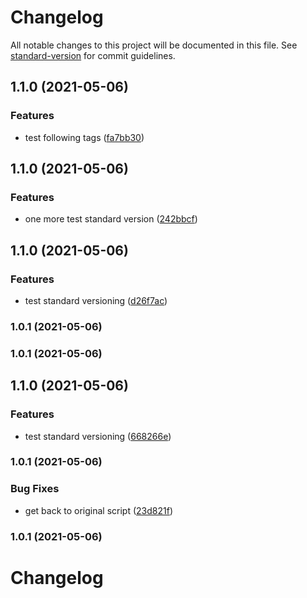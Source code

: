 # Changelog

All notable changes to this project will be documented in this file. See [standard-version](https://github.com/conventional-changelog/standard-version) for commit guidelines.

## 1.1.0 (2021-05-06)


### Features

* test following tags ([fa7bb30](https://github.com/shdkej/dotfiles/commit/fa7bb301bb4006c8d45817d5560d177e4197b0fc))

## 1.1.0 (2021-05-06)


### Features

* one more test standard version ([242bbcf](https://github.com/shdkej/dotfiles/commit/242bbcfb87f9ec88161e525cb1dd8388a8f3fdf2))

## 1.1.0 (2021-05-06)


### Features

* test standard versioning ([d26f7ac](https://github.com/shdkej/dotfiles/commit/d26f7accb9e107a730ce22b38068bcf5da72ebbc))

### 1.0.1 (2021-05-06)

### 1.0.1 (2021-05-06)

## 1.1.0 (2021-05-06)


### Features

* test standard versioning ([668266e](https://github.com/shdkej/dotfiles/commit/668266e4aa38fe62f89ef3cc28de1fa34823323f))

### 1.0.1 (2021-05-06)


### Bug Fixes

* get back to original script ([23d821f](https://github.com/shdkej/dotfiles/commit/23d821fccc00b1053084df181d559f05ba684ea3))

### 1.0.1 (2021-05-06)

# Changelog
